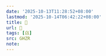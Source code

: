 ```yaml
---
date: '2025-10-13T11:28:52+08:00'
lastmod: '2025-10-14T06:42:22+08:00'
title: 󰟆
url: 󰟆
tags: [臽]
src: GHZR
note:
---
```

